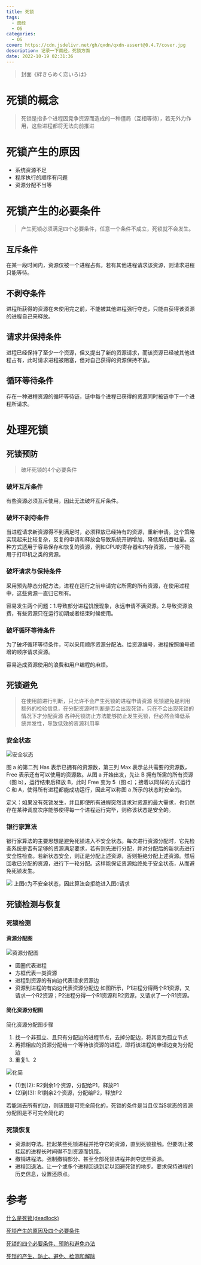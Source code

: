 ```yaml
---
title: 死锁
tags:
  - 面经
  - OS
categories:
  - OS
cover: https://cdn.jsdelivr.net/gh/qxdn/qxdn-assert@0.4.7/cover.jpg
description: 记录一下面经，死锁方面
date: 2022-10-19 02:31:36
---
```



> 封面《絆きらめく恋いろは》

# 死锁的概念
> 死锁是指多个进程因竞争资源而造成的一种僵局（互相等待），若无外力作用，这些进程都将无法向前推进


# 死锁产生的原因
- 系统资源不足
- 程序执行的顺序有问题
- 资源分配不当等

# 死锁产生的必要条件
> 产生死锁必须满足四个必要条件，任意一个条件不成立，死锁就不会发生。

## 互斥条件
在某一段时间内，资源仅被一个进程占有。若有其他进程请求该资源，则请求进程只能等待。

## 不剥夺条件
进程所获得的资源在未使用完之前，不能被其他进程强行夺走，只能由获得该资源的进程自己来释放。

## 请求并保持条件
进程已经保持了至少一个资源，但又提出了新的资源请求，而该资源已经被其他进程占有，此时请求进程被阻塞，但对自己获得的资源保持不放。

## 循环等待条件
存在一种进程资源的循环等待链，链中每个进程已获得的资源同时被链中下一个进程所请求。

# 处理死锁
## 死锁预防
> 破坏死锁的4个必要条件
### 破坏互斥条件
有些资源必须互斥使用，因此无法破坏互斥条件。

### 破坏不剥夺条件
当进程请求新资源得不到满足时，必须释放已经持有的资源，重新申请。这个策略实现起来比较复杂，反复的申请和释放会导致系统开销增加，降低系统吞吐量。这种方式适用于容易保存和恢复的资源，例如CPU的寄存器和内存资源，一般不能用于打印机之类的资源。

### 破坏请求与保持条件
采用预先静态分配方法，进程在运行之前申请完它所需的所有资源，在使用过程中，这些资源一直归它所有。

容易发生两个问题：1.导致部分进程饥饿现象，永远申请不满资源。2.导致资源浪费，有些资源只在运行初期或者结束时候使用。

### 破坏循环等待条件
为了破坏循环等待条件，可以采用顺序资源分配法。给资源编号，进程按照编号递增的顺序请求资源。

容易造成资源使用的浪费和用户编程的麻烦。

## 死锁避免
> 在使用前进行判断，只允许不会产生死锁的进程申请资源
> 死锁避免是利用额外的检验信息，在分配资源时判断是否会出现死锁，只在不会出现死锁的情况下才分配资源
> 各种死锁防止方法能够防止发生死锁，但必然会降低系统并发性，导致低效的资源利用率

### 安全状态
![安全状态](https://cdn.jsdelivr.net/gh/qxdn/qxdn-assert@0.4.7/safe-state.png)

图 a 的第二列 Has 表示已拥有的资源数，第三列 Max 表示总共需要的资源数，Free 表示还有可以使用的资源数。从图 a 开始出发，先让 B 拥有所需的所有资源（图 b），运行结束后释放 B，此时 Free 变为 5（图 c）；接着以同样的方式运行 C 和 A，使得所有进程都能成功运行，因此可以称图 a 所示的状态时安全的。

定义：如果没有死锁发生，并且即使所有进程突然请求对资源的最大需求，也仍然存在某种调度次序能够使得每一个进程运行完毕，则称该状态是安全的。

### 银行家算法
银行家算法的主要思想是避免死锁进入不安全状态。每次进行资源分配时，它先检查系统是否有足够的资源满足要求，若有则先进行分配，并对分配后的新状态进行安全性检查。若新状态安全，则正是分配上述资源，否则拒绝分配上述资源。然后回收已分配的资源，进行下一轮分配。这样能保证资源始终处于安全状态，从而避免死锁发生。

![](https://cdn.jsdelivr.net/gh/qxdn/qxdn-assert@0.4.7/bank-unsafe.png)
上图c为不安全状态，因此算法会拒绝进入图c请求

## 死锁检测与恢复

### 死锁检测
#### 资源分配图
![资源分配图](https://cdn.jsdelivr.net/gh/qxdn/qxdn-assert@0.4.7/rag.jpg)

- 圆圈代表进程
- 方框代表一类资源
- 进程到资源的有向边代表请求资源边
- 资源到进程的有向边代表资源分配边
如图所示，P1进程分得两个R1资源，又请求一个R2资源；P2进程分得一个R1资源和R2资源，又请求了一个R1资源。

#### 简化资源分配图
简化资源分配图步骤
1. 找一个非孤立、且只有分配边的进程节点，去掉分配边，将其变为孤立节点
2. 再把相应的资源分配给一个等待该资源的进程，即将该进程的申请边变为分配边
3. 重复1、2

![化简](https://cdn.jsdelivr.net/gh/qxdn/qxdn-assert@0.4.7/rag2.jpg)

- (1)到(2): R2剩余1个资源，分配给P1，释放P1
- (2)到(3): R1剩余2个资源，分配给P2，释放P2

若能消去所有的边，则该图是可完全简化的，死锁的条件是当且仅当S状态的资源分配图是不可完全简化的

### 死锁恢复

- 资源剥夺法。挂起某些死锁进程并抢夺它的资源，直到死锁接触。但要防止被挂起的进程长时间得不到资源而饥饿。
- 撤销进程法。强制撤销部分、甚至全部死锁进程并剥夺这些资源。
- 进程回退法。让一个或多个进程回退到足以回避死锁的地步。要求保持进程的历史信息，设置还原点。

# 参考
[什么是死锁(deadlock)](https://www.nowcoder.com/questionTerminal/09b51b00891543d6b08ace80c0704b01)

[死锁产生的原因及四个必要条件](https://zhuanlan.zhihu.com/p/25677118)

[死锁的四个必要条件、预防和避免办法](https://blog.csdn.net/zhangpower1993/article/details/89518780)

[​死锁的产生、防止、避免、检测和解除](https://zhuanlan.zhihu.com/p/61221667)